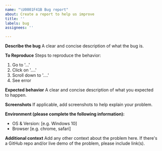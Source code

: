 ```yaml
---
name: "\U0001F41B Bug report"
about: Create a report to help us improve
title: ''
labels: bug
assignees: ''

---
```


<!-- Fill out as much information as you feel is necessary -->

**Describe the bug**
A clear and concise description of what the bug is.

**To Reproduce**
Steps to reproduce the behavior:
1. Go to '...'
2. Click on '....'
3. Scroll down to '....'
4. See error

**Expected behavior**
A clear and concise description of what you expected to happen.

**Screenshots**
If applicable, add screenshots to help explain your problem.

**Environment (please complete the following information):**
 - OS & Version: [e.g. Windows 10]
 - Browser [e.g. chrome, safari]

**Additional context**
Add any other context about the problem here. If there's a GitHub repo and/or live demo of the problem, please include link(s).
